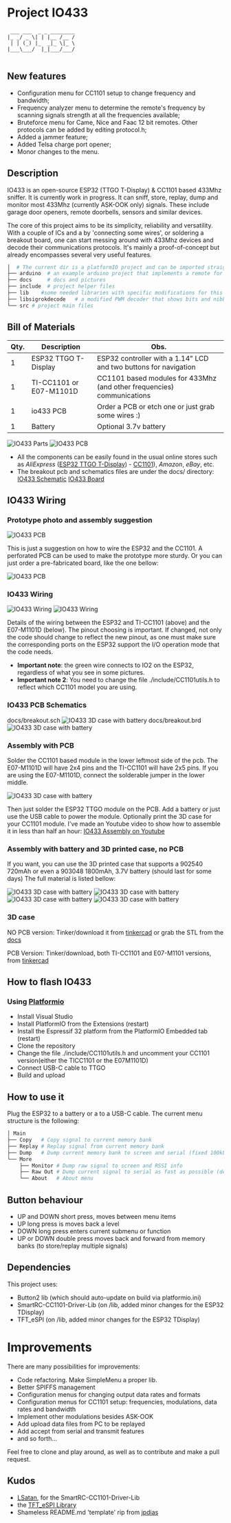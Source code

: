 # Project IO433

```
 ___ ___  _ _ ________
|_ _/ _ \| | |__ /__ /
 | | (_) |_  _|_ \|_ \
|___\___/  |_|___/___/
                       
```

## New features

* Configuration menu for CC1101 setup to change frequency and bandwidth;
* Frequency analyzer menu to determine the remote's frequency by scanning signals strength at all the frequencies available;
* Bruteforce menu for Came, Nice and Faac 12 bit remotes. Other protocols can be added by editing protocol.h;
* Added a jammer feature;
* Added Telsa charge port opener;
* Monor changes to the menu.

## Description

IO433 is an open-source ESP32 (TTGO T-Display) & CC1101 based 433Mhz sniffer. It is currently work in progress.
It can sniff, store, replay, dump and monitor most 433Mhz (currently ASK-OOK only) signals.
These include garage door openers, remote doorbells, sensors and similar devices.

The core of this project aims to be its simplicity, reliability and versatility.
With a couple of ICs and a by 'connecting some wires', or soldering a breakout board, one can start messing around with 433Mhz devices and decode their communications protocols.
It's mainly a proof-of-concept but already encompasses several very useful features.

```bash
│  # The current dir is a platformIO project and can be imported straight from here.
├── arduino  # an example arduino project that implements a remote for some ASK-OOK-PWM signals based on a FS1000A
├── docs     # docs and pictures
├── include  # project helper files 
├── lib    #some needed libraries with specific modifications for this project
├── libsigrokdecode   # a modified PWM decoder that shows bits and nibbles (sigrok/PulseView)
└── src # project main files
```

## Bill of Materials

| Qty. | Description | Obs. |
|------|------------------------|-----------------------------------------------------------------|
| 1 | ESP32 TTGO T-Display | ESP32 controller with a 1.14" LCD and two buttons for navigation |
| 1 | TI-CC1101 or E07-M1101D | CC1101 based modules for 433Mhz (and other frequencies) communications |
| 1 | io433 PCB| Order a PCB or etch one or just grab some wires :) |
| 1 | Battery | Optional 3.7v battery


![IO433 Parts](docs/parts.png)
![IO433 PCB](docs/io433-pcb-v02.png)

* All the components can be easily found in the usual online stores such as *AliExpress* ([ESP32 TTGO T-Display](https://aliexpress.com/wholesale?SearchText=ttgo+t+display+esp32)) - [CC1101](https://aliexpress.com/wholesale?SearchText=cc1101)), *Amazon*, *eBay*, etc.
* The breakout pcb and schematics files are under the docs/ directory: 
[IO433 Schematic](docs/breakout.sch)
[IO433 Board](docs/breakout.brd)


## IO433 Wiring

### Prototype photo and assembly suggestion

![IO433 PCB](docs/io433-prototype.png)

This is just a suggestion on how to wire the ESP32 and the CC1101. A perforated PCB can be used to make the prototype more sturdy. Or you can just order a pre-fabricated board, like the one bellow:

![IO433 PCB](docs/io433_closeup.JPG)

### IO433 Wiring

![IO433 Wiring](docs/io433-wiring.png)
![IO433 Wiring](docs/io433-wiring2.png)

Details of the wiring between the ESP32 and TI-CC1101 (above) and the E07-M1101D (below). The pinout choosing is important. If changed, not only the code should change to reflect the new pinout, as one must make sure the corresponding ports on the ESP32 support the I/O operation mode that the code needs. 
* **Important note**: the green wire connects to IO2 on the ESP32, regardless of what you see in some pictures.
* **Important note 2**: You need to change the file ./include/CC1101utils.h to reflect which CC1101 model you are using.

### IO433 PCB Schematics
docs/breakout.sch
![IO433 3D case with battery](docs/pcb1.PNG)
docs/breakout.brd
![IO433 3D case with battery](docs/pcb2.PNG)

### Assembly with PCB

Solder the CC1101 based module in the lower leftmost side of the pcb. The E07-M1101D will have 2x4 pins and the TI-CC1101 will have 2x5 pins. If you are using the E07-M1101D, connect the solderable jumper in the lower middle.  

![IO433 3D case with battery](docs/pcbmount.jpg)

Then just solder the ESP32 TTGO module on the PCB. Add a battery or just use the USB cable to power the module. Optionally print the 3D case for your CC1101 module. 
I've made an Youtube video to show how to assemble it in less than half an hour: [IO433 Assembly on Youtube](https://www.youtube.com/watch?v=Nz-Mw6mhYjg)


### Assembly with battery and 3D printed case, no PCB

If you want, you can use the 3D printed case that supports a 902540 720mAh or even a 903048 1800mAh, 3.7V battery (should last for some days)
The full material is listed bellow:

![IO433 3D case with battery](docs/parts-battery.jpg)
![IO433 3D case with battery](docs/parts-assembly.jpg)
![IO433 3D case with battery](docs/parts-assembly2.jpg)
![IO433 3D case with battery](docs/parts-case-white.jpg)

### 3D case

NO PCB version:
Tinker/download it from [tinkercad](https://www.tinkercad.com/things/bPiFpUXC7pQ)
or grab the STL from the [docs](docs/IO433.stl)

PCB Version:
Tinker/download, both TI-CC1101 and E07-M1101 versions, from  [tinkercad](https://www.tinkercad.com/things/0qDgP6hPqE1)


## How to flash IO433   

### Using [Platformio](https://platformio.org/)

* Install Visual Studio
* Install PlatformIO from the Extensions (restart)
* Install the Espressif 32 platform from the PlatformIO Embedded tab (restart)
* Clone the repository
* Change the file ./include/CC1101utils.h and uncomment your CC1101 version(either the TICC1101 or the E07M1101D)
* Connect USB-C cable to TTGO
* Build and upload

## How to use it

Plug the ESP32 to a battery or a to a USB-C cable. The current menu structure is the following:

```bash
│ Main
├── Copy   # Copy signal to current memory bank
├── Replay # Replay signal from current memory bank
├── Dump   # Dump current memory bank to screen and serial (fixed 100kbps, for easy analysis on third party software [ex. PulseView])
└── More
    ├── Monitor # Dump raw signal to screen and RSSI info
    ├── Raw Out # Dump current signal to serial as fast as possible (default 1Mbps serial)
    └── About   # About menu
```

## Button behaviour

* UP and DOWN short press, moves between menu items
* UP long press is moves back a level
* DOWN long press enters current submenu or function
* UP or DOWN double press moves back and forward from memory banks (to store/replay multiple signals) 

## Dependencies

This project uses:

 * Button2 lib (which should auto-update on build via platformio.ini)
 * SmartRC-CC1101-Driver-Lib (on /lib, added minor changes for the ESP32 TDisplay)
 * TFT_eSPI (on /lib, added minor changes for the ESP32 TDisplay)

# Improvements

There are many possibilities for improvements:

* Code refactoring. Make SimpleMenu a proper lib.
* Better SPIFFS management
* Configuration menus for changing output data rates and formats
* Configuration menus for CC1101 setup: frequencies, modulations, data rates and bandwidth
* Implement other modulations besides ASK-OOK
* Add upload data files from PC to be replayed
* Add accept from serial and transmit features
* and so forth...

Feel free to clone and play around, as well as to contribute and make a pull request.

## Kudos

* [LSatan](https://github.com/LSatan), for the SmartRC-CC1101-Driver-Lib
* the [TFT_eSPI Library](https://github.com/Bodmer/TFT_eSPI)
* Shameless README.md 'template' rip from [jpdias](https://github.com/jpdias)
